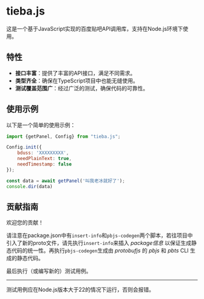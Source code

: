 # tieba.js

这是一个基于JavaScript实现的百度贴吧API调用库，支持在Node.js环境下使用。

## 特性
- **接口丰富**：提供了丰富的API接口，满足不同需求。
- **类型齐全**：确保在TypeScript项目中也能无缝使用。
- **测试覆盖范围广**：经过广泛的测试，确保代码的可靠性。



## 使用示例
以下是一个简单的使用示例：
```javascript
import {getPanel, Config} from "tieba.js";

Config.init({
    bduss: 'XXXXXXXXX',
    needPlainText: true,
    needTimestamp: false
});

const data = await getPanel('叫我老冰就好了');
console.dir(data)
```

## 贡献指南
欢迎您的贡献！

请注意在package.json中有`insert-info`和`pbjs-codegen`两个脚本，若往项目中引入了新的proto文件，请先执行`insert-info`来插入 _package信息_ 以保证生成静态代码的统一性。再执行`pbjs-codegen`生成由 _protobufjs_ 的 _pbjs_ 和 _pbts_ CLI 生成的静态代码。

最后执行（或编写新的）测试用例。

---
测试用例应在Node.js版本大于22的情况下运行，否则会报错。

